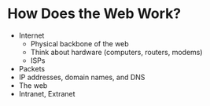 # How Does the Web Work?
- Internet
  - Physical backbone of the web
  - Think about hardware (computers, routers, modems)
  - ISPs
- Packets
- IP addresses, domain names, and DNS
- The web
- Intranet, Extranet


